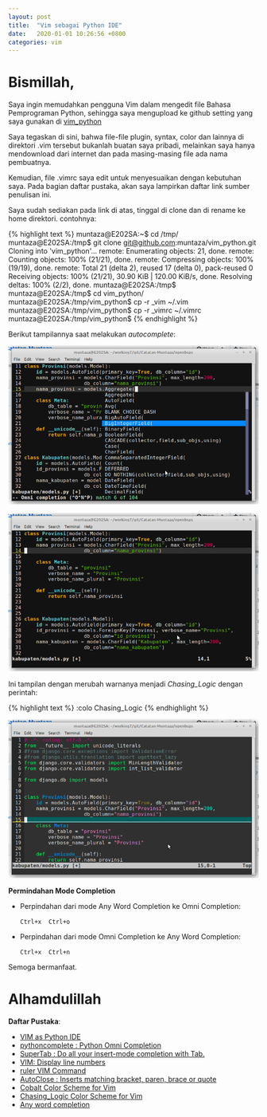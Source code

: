 ```yaml
---
layout: post
title:  "Vim sebagai Python IDE"
date:   2020-01-01 10:26:56 +0800
categories: vim
---
```


# Bismillah,

Saya ingin memudahkan pengguna Vim dalam mengedit file Bahasa
Pemprograman Python, sehingga saya mengupload ke github
setting yang saya gunakan di 
[vim_python](https://github.com/muntaza/vim_python)


Saya tegaskan di sini, bahwa file-file plugin, syntax, color dan lainnya di direktori
.vim tersebut bukanlah buatan saya pribadi, melainkan saya
hanya mendownload dari internet dan pada masing-masing file ada nama pembuatnya.

Kemudian, file .vimrc saya edit untuk menyesuaikan dengan kebutuhan saya. Pada
bagian daftar pustaka, akan saya lampirkan daftar link sumber penulisan ini.

Saya sudah sediakan pada link di atas, tinggal di clone dan di
rename ke home direktori. contohnya:

{% highlight text %}
muntaza@E202SA:~$ cd /tmp/
muntaza@E202SA:/tmp$ git clone git@github.com:muntaza/vim_python.git
Cloning into 'vim_python'...
remote: Enumerating objects: 21, done.
remote: Counting objects: 100% (21/21), done.
remote: Compressing objects: 100% (19/19), done.
remote: Total 21 (delta 2), reused 17 (delta 0), pack-reused 0
Receiving objects: 100% (21/21), 30.90 KiB | 120.00 KiB/s, done.
Resolving deltas: 100% (2/2), done.
muntaza@E202SA:/tmp$ 
muntaza@E202SA:/tmp$ cd vim_python/
muntaza@E202SA:/tmp/vim_python$ cp -r _vim ~/.vim
muntaza@E202SA:/tmp/vim_python$ cp -r _vimrc ~/.vimrc
muntaza@E202SA:/tmp/vim_python$ 
{% endhighlight %}

Berikut tampilannya saat melakukan _autocomplete_:

![gambar](/assets/vim.png)

![gambar2](/assets/vim2.png)

Ini tampilan dengan merubah warnanya menjadi _Chasing_Logic_
dengan perintah:

{% highlight text %}
:colo Chasing_Logic
{% endhighlight %}

![gambar3](/assets/vim3.png)


__Permindahan Mode Completion__

-   Perpindahan dari mode Any Word Completion ke Omni Completion:
    ```text
    Ctrl+x  Ctrl+o
    ```

-   Perpindahan dari mode Omni Completion ke Any Word Completion:
    ```text
    Ctrl+x  Ctrl+n
    ```



Semoga bermanfaat.

# Alhamdulillah


__Daftar Pustaka__:

- [VIM as Python IDE](https://200ok.ch/posts/vim-as-python-ide.html)
- [pythoncomplete : Python Omni Completion](https://www.vim.org/scripts/script.php?script_id=1542)
- [SuperTab : Do all your insert-mode completion with Tab.](https://www.vim.org/scripts/script.php?script_id=1643)
- [VIM: Display line numbers](https://vim.fandom.com/wiki/Display_line_numbers)
- [ruler VIM Command](https://www.hscripts.com/tutorials/vim-commands/ruler.html)
- [AutoClose : Inserts matching bracket, paren, brace or quote](https://www.vim.org/scripts/script.php?script_id=1849)
- [Cobalt Color Scheme for Vim](https://github.com/gkjgh/cobalt)
- [Chasing_Logic Color Scheme for Vim](https://github.com/flazz/vim-colorschemes/blob/master/colors/Chasing_Logic.vim)
- [Any word completion](https://vim.fandom.com/wiki/Any_word_completion)
